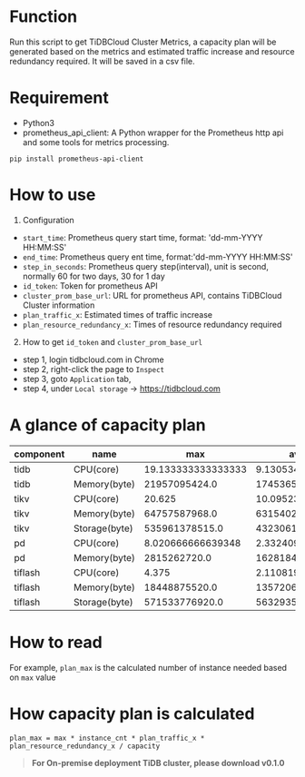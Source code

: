 # Function
Run this script to get TiDBCloud Cluster Metrics, a capacity plan will be generated based on the metrics and estimated traffic increase and resource redundancy required.
It will be saved in a csv file.


# Requirement
- Python3
- prometheus_api_client: A Python wrapper for the Prometheus http api and some tools for metrics processing.
```shell
pip install prometheus-api-client
```

# How to use
1. Configuration 
- `start_time`: Prometheus query start time, format: 'dd-mm-YYYY HH:MM:SS'
- `end_time`: Prometheus query ent time, format:'dd-mm-YYYY HH:MM:SS'
- `step_in_seconds`: Prometheus query step(interval), unit is second, normally 60 for two days, 30 for 1 day
- `id_token`: Token for prometheus API
- `cluster_prom_base_url`: URL for prometheus API, contains TiDBCloud Cluster information
- `plan_traffic_x`: Estimated times of traffic increase 
- `plan_resource_redundancy_x`: Times of resource redundancy required

2. How to get `id_token` and `cluster_prom_base_url`
- step 1, login tidbcloud.com in Chrome
- step 2, right-click the page to `Inspect`
- step 3, goto `Application` tab, 
- step 4, under `Local storage` -> https://tidbcloud.com

# A glance of capacity plan
|component|name         |max               |average           |percentile_50.0    |percentile_75.0   |percentile_80.0   |percentile_85.0   |percentile_90.0   |percentile_95.0   |percentile_99.0   |percentile_99.9   |capacity     |instance_cnt|plan_max          |plan_average       |plan_percentile_50.0|plan_percentile_75.0|plan_percentile_80.0|plan_percentile_85.0|plan_percentile_90.0|plan_percentile_95.0|plan_percentile_99.0|plan_percentile_99.9|
|---------|-------------|------------------|------------------|-------------------|------------------|------------------|------------------|------------------|------------------|------------------|------------------|-------------|------------|------------------|-------------------|--------------------|--------------------|--------------------|--------------------|--------------------|--------------------|--------------------|--------------------|
|tidb     |CPU(core)    |19.133333333333333|9.130534955810484 |9.639999999999418  |11.575500000019868|12.076000000016453|12.613699999942133|13.245333333313464|14.072566666658968|15.412513333301993|16.97410333333528 |32           |28          |66.96666666666667 |31.956872345336695 |33.73999999999796   |40.51425000006954   |42.26600000005759   |44.14794999979747   |46.358666666597124  |49.25398333330639   |53.94379666655698   |59.409361666673476  |
|tidb     |Memory(byte) |21957095424.0     |17453655280.138306|17429174272.0      |17926579200.0     |18060755763.2     |18223577702.4     |18443410227.2     |18788643225.6     |19547643412.479992|20550619136.000034|66206752768  |28          |37.14416709282582 |29.52583097113195  |29.48441717575826   |30.325862339686104  |30.552844852044927  |30.828285897376098  |31.20017005946266   |31.78419048342594   |33.068168588022644  |34.764872871766634  |
|tikv     |CPU(core)    |20.625            |10.095236426022822|10.791666666666666 |12.258333333333333|12.575            |12.941666666666666|13.391666666666667|14.033333333333333|15.316666666666666|17.035666666666717|32           |27          |69.609375         |34.07142293782702  |36.421875           |41.371874999999996  |42.440625           |43.678125           |45.196875000000006  |47.3625             |51.69375            |57.49537500000017   |
|tikv     |Memory(byte) |64757587968.0     |63154024284.59444 |63918501888.0      |64091537408.0     |64131703603.2     |64179776307.2     |64239892889.6     |64322052915.2     |64459135877.12    |64591471394.816   |132135682048 |27          |52.92907556948474 |51.618416138787666 |52.24325554543491   |52.38468468758904   |52.417514192945696  |52.45680601746675   |52.5059418057608    |52.57309461889402   |52.68513823692281   |52.79330157092654   |
|tikv     |Storage(byte)|535961378515.0    |432306167962.59607|458253552019.0     |491701227618.0    |497623375915.2    |503519414160.5    |509573539586.2    |516538886515.8    |525188122942.27997|530738754529.2004 |2113559478272|27          |27.386893756566792|22.090254199106965 |23.416130053039755  |25.125260551531984  |25.427874233651078  |25.729153727811802  |26.038511260778026  |26.39443096690895   |26.836395124370725  |27.12002481047614   |
|pd       |CPU(core)    |8.020666666639348 |2.332409972299065 |0.15066666666534728|6.622666666656732 |6.8479999999826155|6.985733333329359 |7.12080000003179  |7.300399999991059 |7.5884266666794815|7.8683520000249185|32           |3           |3.0077499999897555|0.8746537396121494 |0.05649999999950523 |2.4834999999962744  |2.567999999993481   |2.6196499999985097  |2.6703000000119212  |2.7376499999966475  |2.8456600000048056  |2.9506320000093442  |
|pd       |Memory(byte) |2815262720.0      |1628184197.7913203|1102213120.0       |2649124864.0      |2660732928.0      |2680143872.0      |2732572672.0      |2750545920.0      |2788675584.0      |2807190323.200006 |66206752768  |3           |0.5102674761648869|0.29510902674778716|0.19977656186141862 |0.4801549243684544  |0.4822588905377079  |0.48577713177838966 |0.49527987241580823 |0.4985375306905733  |0.5054485472994584  |0.5088043510673704  |
|tiflash  |CPU(core)    |4.375             |2.1108198614318705|2.075              |2.425             |2.525             |2.6416666666666666|2.8               |3.0               |3.3921666666666623|4.083433333333339 |32           |3           |1.640625          |0.7915574480369514 |0.7781250000000001  |0.9093749999999999  |0.9468749999999999  |0.990625            |1.0499999999999998  |1.125               |1.2720624999999983  |1.5312875000000021  |
|tiflash  |Memory(byte) |18448875520.0     |13572061675.583063|13429231616.0      |13907263488.0     |14052513382.4     |14224212787.199999|14463580569.6     |14894157824.0     |16053884518.399996|17488448110.592045|267057463296 |3           |0.8289845320466501|0.6098490493279397 |0.6034311020672896  |0.6249110577038108  |0.6314377381840642  |0.6391529049207314  |0.649908692657756   |0.6692563154091677  |0.7213676481577118  |0.7858285431794854  |
|tiflash  |Storage(byte)|571533776920.0    |563293596854.1827 |563225580356.0     |565520096000.5    |566055551791.0    |566694664327.2    |567275747075.2    |568100122776.8    |569746993925.34   |570806903414.718  |1585119989760|3           |4.3267420557092455|4.264360556877237  |4.263845644452016   |4.281216056731132   |4.285269673824796   |4.29010801444503    |4.294507046077364   |4.300747903856654   |4.313215385126303   |4.321239329026261   |


# How to read
For example, `plan_max` is the calculated number of instance needed based on `max` value  

# How capacity plan is calculated 
```plan_max = max * instance_cnt * plan_traffic_x * plan_resource_redundancy_x / capacity ```


>**For On-premise deployment TiDB cluster, please download v0.1.0**


